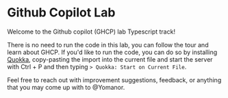 # Github Copilot Lab

Welcome to the Github copilot (GHCP) lab Typescript track!

There is no need to run the code in this lab, you can follow the tour and 
learn about GHCP. If you'd like to run the code, you can do so by 
installing [Quokka](https://marketplace.visualstudio.com/items?itemName=WallabyJs.quokka-vscode), copy-pasting the import into the 
current file and start the server with Ctrl + P and then typing
`> Quokka: Start on Current File`. 


Feel free to reach out with improvement suggestions, 
feedback, or anything that you may come up with to @Yomanor.


